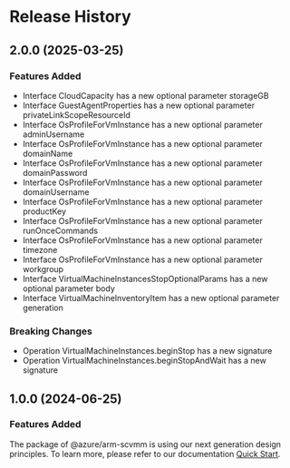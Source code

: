 # Release History
    
## 2.0.0 (2025-03-25)
    
### Features Added

  - Interface CloudCapacity has a new optional parameter storageGB
  - Interface GuestAgentProperties has a new optional parameter privateLinkScopeResourceId
  - Interface OsProfileForVmInstance has a new optional parameter adminUsername
  - Interface OsProfileForVmInstance has a new optional parameter domainName
  - Interface OsProfileForVmInstance has a new optional parameter domainPassword
  - Interface OsProfileForVmInstance has a new optional parameter domainUsername
  - Interface OsProfileForVmInstance has a new optional parameter productKey
  - Interface OsProfileForVmInstance has a new optional parameter runOnceCommands
  - Interface OsProfileForVmInstance has a new optional parameter timezone
  - Interface OsProfileForVmInstance has a new optional parameter workgroup
  - Interface VirtualMachineInstancesStopOptionalParams has a new optional parameter body
  - Interface VirtualMachineInventoryItem has a new optional parameter generation

### Breaking Changes

  - Operation VirtualMachineInstances.beginStop has a new signature
  - Operation VirtualMachineInstances.beginStopAndWait has a new signature
    
    
## 1.0.0 (2024-06-25)

### Features Added

The package of @azure/arm-scvmm is using our next generation design principles. To learn more, please refer to our documentation [Quick Start](https://aka.ms/azsdk/js/mgmt/quickstart).
